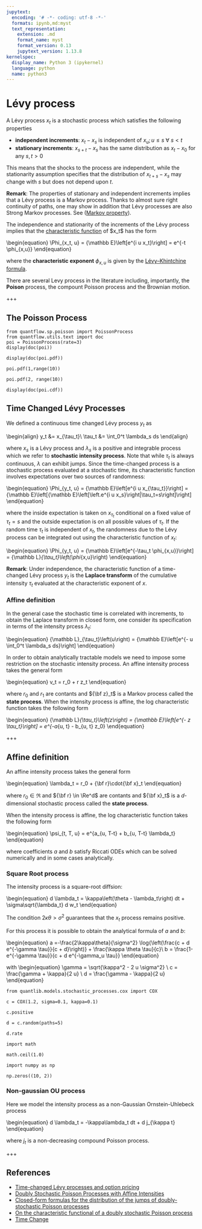 ```yaml
---
jupytext:
  encoding: '# -*- coding: utf-8 -*-'
  formats: ipynb,md:myst
  text_representation:
    extension: .md
    format_name: myst
    format_version: 0.13
    jupytext_version: 1.13.8
kernelspec:
  display_name: Python 3 (ipykernel)
  language: python
  name: python3
---
```


# Lévy process
A Lévy process $x_t$ is a stochastic process which satisfies the following properties

* **independent increments**: $x_t - x_s$ is independent of $x_u; u \le s\ \forall\ s < t$
* **stationary increments**: $x_{s+t} - x_s$ has the same distribution as $x_t - x_0$ for any $s,t > 0$

This means that the shocks to the process are independent, while the stationarity assumption specifies that the distribution of $x_{t+s} - x_s$ may change with $s$ but does not depend upon $t$.

**Remark**: The properties of stationary and independent increments implies that a Lévy process is a Markov process.
Thanks to almost sure right continuity of paths, one may show in addition that Lévy processes are also
Strong Markov processes. See ([Markov property](https://en.wikipedia.org/wiki/Markov_property)).

The independence and stationarity of the increments of the Lévy process implies that the [characteristic function](https://en.wikipedia.org/wiki/Characteristic_function_(probability_theory)) of $x_t$ has the form

\begin{equation}
 \Phi_{x_t, u} = {\mathbb E}\left[e^{i u x_t}\right] = e^{-t \phi_{x,u}}
\end{equation}

where the **characteristic exponent** $\phi_{x,u}$ is given by the [Lévy–Khintchine formula](https://en.wikipedia.org/wiki/L%C3%A9vy_process).

There are several Levy process in the literature including, importantly, the **Poison** process, the compount Poisson process and the Brownian motion.

+++

## The Poisson Process

```{code-cell} ipython3
from quantflow.sp.poisson import PoissonProcess
from quantflow.utils.text import doc
poi = PoissonProcess(rate=3)
display(doc(poi))
```

```{code-cell} ipython3
display(doc(poi.pdf))
```

```{code-cell} ipython3
poi.pdf(1,range(10))
```

```{code-cell} ipython3
poi.pdf(2, range(10))
```

```{code-cell} ipython3
display(doc(poi.cdf))
```

## Time Changed Lévy Processes

We defined a continuous time changed Lévy process $y_t$ as

\begin{align}
y_t &= x_{\tau_t}\\
\tau_t &= \int_0^t \lambda_s ds
\end{align}

where $x_s$ is a Lévy process and $\lambda_s$ is a positive and integrable process which we refer to **stochastic intensity process**.
Note that while $\tau_t$ is always continuous, $\lambda$ can exhibit jumps. Since the time-changed process is a stochastic process evaluated at a stochastic time, its characteristic function involves expectations over two sources of randomness:

\begin{equation}
 \Phi_{y_t, u} = {\mathbb E}\left[e^{i u x_{\tau_t}}\right] = {\mathbb E}\left[{\mathbb E}\left[\left.e^{i u x_s}\right|\tau_t=s\right]\right]
\end{equation}

where the inside expectation is taken on $x_{\tau_t}$ conditional on a fixed value of $\tau_t = s$ and the outside expectation is on all possible values of $\tau_t$. If the random time $\tau_t$ is independent of $x_t$, the randomness due to the Lévy process can be integrated out using the characteristic function of $x_t$:

\begin{equation}
\Phi_{y_t, u} = {\mathbb E}\left[e^{-\tau_t \phi_{x,u}}\right] = {\mathbb L}_{\tau_t}\left(\phi_{x,u}\right)
\end{equation}

**Remark**: Under independence, the characteristic function of a time-changed Lévy process $y_t$ is the **Laplace transform** of the cumulative intensity $\tau_t$ evaluated at the characteristic exponent of $x$.

### Affine definition

In the general case the stochastic time is correlated with increments, to obtain the Laplace transform in closed form, one consider its specification in terms of the intensity prcess $\lambda_t$:

\begin{equation}
{\mathbb L}_{\tau_t}\left(u\right) = {\mathbb E}\left[e^{- u \int_0^t \lambda_s ds}\right]
\end{equation}

In order to obtain analytically tractable models we need to impose some restriction on the stochastic intensity process.
An affine intensity process takes the general form

\begin{equation}
    v_t = r_0 + r z_t
\end{equation}

where $r_0$ and $r_1$ are contants and ${\bf z}_t$ is a Markov process called the **state process**.
When the intensity process is affine, the log characteristic function takes the following form

\begin{equation}
{\mathbb L}_{\tau_t}\left(z\right) = {\mathbb E}\left[e^{- z \tau_t}\right] = e^{-a_{u, t} - b_{u, t} z_0}
\end{equation}

+++

## Affine definition

An affine intensity process takes the general form

\begin{equation}
    \lambda_t = r_0 + {\bf r}\cdot{\bf x}_t
\end{equation}

where $r_0 \in \Re$ and ${\bf r} \in \Re^d$ are contants and ${\bf x}_t$ is a $d$-dimensional stochastic process called the **state process**.

When the intensity process is affine, the log characteristic function takes the following form

\begin{equation}
\psi_{t, T, u} = e^{a_{u, T-t} + b_{u, T-t} \lambda_t}
\end{equation}

where coefficients $a$ and $b$ satisfy Riccati ODEs which can be solved numerically and in some cases analytically.

### Square Root process
The intensity process is a square-root diffsion:

\begin{equation}
    d \lambda_t = \kappa\left(\theta - \lambda_t\right) dt + \sigma\sqrt{\lambda_t} d w_t
\end{equation}

The condition $2\kappa\theta > \sigma^2$ guarantees that the $x_t$ process remains positive.

For this process it is possible to obtain the analytical formula of $a$ and $b$:

\begin{equation}
a =-\frac{2\kappa\theta}{\sigma^2} \log{\left(\frac{c + d e^{-\gamma \tau}}{c + d}\right)} + \frac{\kappa \theta \tau}{c}\\
b = \frac{1-e^{-\gamma \tau}}{c + d e^{-\gamma_u \tau}}
\end{equation}

with
\begin{equation}
\gamma = \sqrt{\kappa^2 - 2 u \sigma^2} \\
c = \frac{\gamma + \kappa}{2 u} \\
d = \frac{\gamma - \kappa}{2 u}
\end{equation}

```{code-cell} ipython3
from quantlib.models.stochastic_processes.cox import COX
```

```{code-cell} ipython3
c = COX(1.2, sigma=0.1, kappa=0.1)
```

```{code-cell} ipython3
c.positive
```

```{code-cell} ipython3
d = c.random(paths=5)
```

```{code-cell} ipython3
d.rate
```

```{code-cell} ipython3
import math
```

```{code-cell} ipython3
math.ceil(1.0)
```

```{code-cell} ipython3
import numpy as np
```

```{code-cell} ipython3
np.zeros((10, 2))
```

### Non-gaussian OU process

Here we model the intensity process as a non-Gaussian Ornstein-Uhlebeck process

\begin{equation}
    d \lambda_t = -\kappa\lambda_t dt + d j_{\kappa t}
\end{equation}

where $j_t$ is a non-decreasing compound Poisson process.

+++

## References

* [Time-changed Lévy processes and option pricing](https://engineering.nyu.edu/sites/default/files/2019-03/Carr-time-changed-levy-processes-option-pricing.pdf)
* [Doubly Stochastic Poisson Processes
with Affine Intensities](https://editorialexpress.com/cgi-bin/conference/download.cgi?db_name=sbe35&paper_id=179)
* [Closed-form formulas for the distribution of the jumps of
doubly-stochastic Poisson processes](https://arxiv.org/pdf/1701.00717.pdf)
* [On the characteristic functional of a doubly stochastic
Poisson process](http://hera.ugr.es/doi/16516588.pdf)
* [Time Change](http://www.stats.ox.ac.uk/~winkel/winkel15.pdf)

